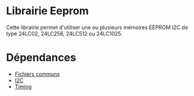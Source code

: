 # Librairie Eeprom

Cette librairie permet d'utiliser une ou plusieurs mémoires EEPROM I2C de type 24LC02, 24LC256, 24LC512 ou 24LC1025.

# Dépendances

* [Fichiers communs](https://github.com/domocan-koala/Ressources/tree/master/LPC1768/Fichiers%20communs)
* [I2C](https://github.com/domocan-koala/Ressources/tree/master/LPC1768/Librairies/I2C)
* [Timing](https://github.com/domocan-koala/Ressources/tree/master/LPC1768/Librairies/Timing)

